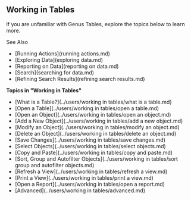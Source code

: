 ## Working in Tables

If you are unfamiliar with Genus Tables, explore the topics below to learn more.

See Also

*   [Running Actions](running actions.md)
*   [Exploring Data](exploring data.md)
*   [Reporting on Data](reporting on data.md)
*   [Search](searching for data.md)
*   [Refining Search Results](refining search results.md)

**Topics in "Working in Tables"**
* [What is a Table?](../users/working in tables/what is a table.md)
* [Open a Table](../users/working in tables/open a table.md)
* [Open an Object](../users/working in tables/open an object.md)
* [Add a New Object](../users/working in tables/add a new object.md)
* [Modify an Object](../users/working in tables/modify an object.md)
* [Delete an Object](../users/working in tables/delete an object.md)
* [Save Changes](../users/working in tables/save changes.md)
* [Select Objects](../users/working in tables/select objects.md)
* [Copy and Paste](../users/working in tables/copy and paste.md)
* [Sort, Group and Autofilter Objects](../users/working in tables/sort group and autofilter objects.md)
* [Refresh a View](../users/working in tables/refresh a view.md)
* [Print a View](../users/working in tables/print a view.md)
* [Open a Report](../users/working in tables/open a report.md)
* [Advanced](../users/working in tables/advanced.md)